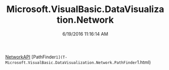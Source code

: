 ﻿---
title: Microsoft.VisualBasic.DataVisualization.Network
date: 6/19/2016 11:16:14 AM
---

[NetworkAPI](T-Microsoft.VisualBasic.DataVisualization.Network.NetworkAPI.html)
[PathFinder`1](T-Microsoft.VisualBasic.DataVisualization.Network.PathFinder`1.html)
